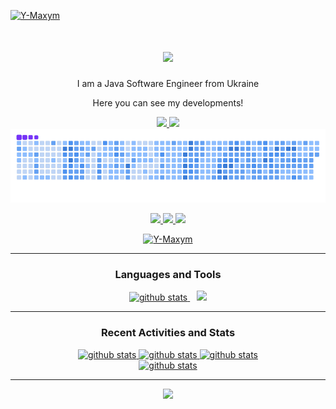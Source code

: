 <p>
  <a href="https://github.com/Y-Maxym">
    <img src="https://komarev.com/ghpvc/?username=Y-Maxym" alt="Y-Maxym" />
  </a>
</p>

<h1 align="center">
    <img src="https://readme-typing-svg.herokuapp.com/?font=Righteous&size=35&center=true&vCenter=true&width=500&height=70&duration=4000&color=7731F7&lines=Hi+There!+👋;+I'm+Maxym!;" />
</h1>

<p align="center">I am a Java Software Engineer from Ukraine</p>
<p align="center">Here you can see my developments!</p>

<div align="center"> 
  <a href="mailto:maxym.y.work@gmail.com">
    <img src="https://img.shields.io/badge/Gmail-333333?style=for-the-badge&logo=gmail&logoColor=red" />
  </a>
  <a href="https://www.linkedin.com/in/maxym-yurchenko" target="_blank">
    <img src="https://img.shields.io/badge/LinkedIn-0077B5?style=for-the-badge&logo=linkedin&logoColor=white" target="_blank" />
  </a>
</div>

<div style="text-align: center;" align="center">
  <picture>
    <source media="(prefers-color-scheme: dark)" srcset="https://github.com/Y-Maxym/Y-Maxym/blob/output/github-snake-dark.svg" />
    <source media="(prefers-color-scheme: light)" srcset="https://github.com/Y-Maxym/Y-Maxym/blob/output/github-snake.svg" />
    <img alt="github-snake" src="https://github.com/Y-Maxym/Y-Maxym/blob/output/ocean.gif" />
  </picture>
</div>

<p align="center"> 
  <a href="https://github.com/Y-Maxym">
    <img height="20" src="https://img.shields.io/github/followers/Y-Maxym?label=follow&logo=github&style=social" />
  </a>
  <a href="https://github.com/Y-Maxym">
    <img height="20" src="https://img.shields.io/github/stars/Y-Maxym?logo=github&style=social" />
  </a>
   <a href="https://wakatime.com/@darkworld">
      <img  src="https://wakatime.com/badge/user/018f0235-d802-4f6b-982a-b8a7b09eee12.svg?style=social"/>
   </a>
</p>

<p align="center">
  <a href="https://github.com/ryo-ma/github-profile-trophy">
    <img src="https://github-profile-trophy.vercel.app/?username=Y-Maxym&theme=onedark&no-frame=true" alt="Y-Maxym" />
  </a>
</p>

<hr/>

<h3 align="center">Languages and Tools</h3>

<div align="center">
   <a href="https://github.com/anuraghazra/github-readme-stats">
    <img alt="github stats" src="https://github-readme-stats.vercel.app/api/top-langs/?username=Y-Maxym&layout=compact&theme=onedark&hide_border=true"/>
  </a>
   &ensp;
   <a href="https://skillicons.dev">
    <img src="https://skillicons.dev/icons?i=java,spring,git,aws,html,css,mysql,postgres,docker,kubernetes,maven,gradle,kafka,rabbitmq,redis,idea,postman,obsidian&perline=6" />
  </a>
</div>

<hr/>

<h3 align="center">Recent Activities and Stats</h3>

<div align="center">
  <a href="https://github.com/anuraghazra/github-readme-stats">
    <img alt="github stats" height="150px" src="https://github-readme-stats.vercel.app/api?username=Y-Maxym&count_private=true&show_icons=true&custom_title=GitHub%20Stats&theme=onedark&hide_border=true" />
  </a>
  <a href="https://github.com/DenverCoder1/github-readme-streak-stats">
    <img alt="github stats" height="150px" src="https://streak-stats.demolab.com?user=Y-Maxym&theme=onedark&hide_border=true" />
  </a>
   <a href="https://github.com/vn7n24fzkq/github-profile-summary-cards">
    <img alt="github stats" src="http://github-profile-summary-cards.vercel.app/api/cards/profile-details?username=Y-Maxym&theme=onedark"/>
  </a>
</div>

<div align="center">
  <a href="https://wakatime.com/@darkworld">
    <img alt="github stats" src="https://github-readme-stats.vercel.app/api/wakatime?username=darkworld&layout=compact&theme=onedark&hide_border=true&custom_title=Language%20stats"/>
  </a>
</div>

<hr/>

<div align="center">
    <img src="https://readme-typing-svg.herokuapp.com/?font=Righteous&size=25&center=true&vCenter=true&width=500&height=70&duration=4000&color=7731F7&lines=Thanks+for+visiting!;+Have+a+nice+time!" />
</div>

<!--
**Y-Maxym/Y-Maxym** is a ✨ _special_ ✨ repository because its `README.md` (this file) appears on your GitHub profile.

Here are some ideas to get you started:

- 🔭 I’m currently working on ...
- 🌱 I’m currently learning ...
- 👯 I’m looking to collaborate on ...
- 🤔 I’m looking for help with ...
- 💬 Ask me about ...
- 📫 How to reach me: ...
- 😄 Pronouns: ...
- ⚡ Fun fact: ...
-->
